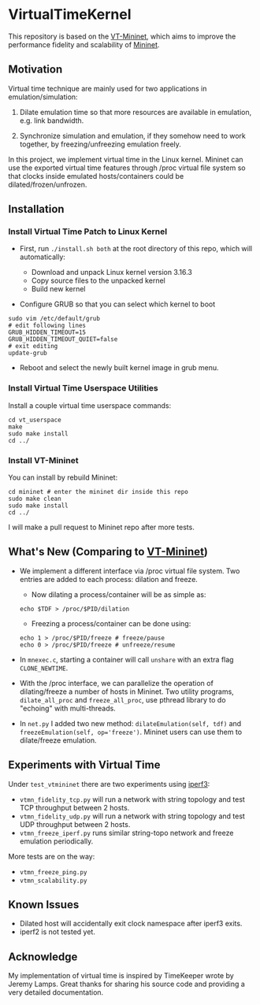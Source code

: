 # VirtualTimeKernel

This repository is based on the [VT-Mininet](https://github.com/littlepretty/VirtualTimeForMininet), which
aims to improve the performance fidelity and scalability of [Mininet](http://mininet.org/).

## Motivation
Virtual time technique are mainly used for two applications in emulation/simulation:

1. Dilate emulation time so that more resources are available in emulation, e.g. link bandwidth.

2. Synchronize simulation and emulation, if they somehow need to work together, by freezing/unfreezing emulation freely.

In this project, we implement virtual time in the Linux kernel.
Mininet can use the exported virtual time features through /proc virtual file system so that
clocks inside emulated hosts/containers could be dilated/frozen/unfrozen.

## Installation
### Install Virtual Time Patch to Linux Kernel
* First, run `./install.sh both` at the root directory of this repo, which will automatically:
    * Download and unpack Linux kernel version 3.16.3
    * Copy source files to the unpacked kernel
    * Build new kernel

* Configure GRUB so that you can select which kernel to boot
```
sudo vim /etc/default/grub
# edit following lines
GRUB_HIDDEN_TIMEOUT=15
GRUB_HIDDEN_TIMEOUT_QUIET=false
# exit editing
update-grub
```

* Reboot and select the newly built kernel image in grub menu.

### Install Virtual Time Userspace Utilities
Install a couple virtual time userspace commands:
```
cd vt_userspace
make
sudo make install
cd ../
```

### Install VT-Mininet
You can install by rebuild Mininet:
```
cd mininet # enter the mininet dir inside this repo
sudo make clean
sudo make install
cd ../
```

I will make a pull request to Mininet repo after more tests.

## What's New (Comparing to [VT-Mininet](https://github.com/littlepretty/VirtualTimeForMininet))
* We implement a different interface via /proc virtual file system.
Two entries are added to each process: dilation and freeze.
    * Now dilating a process/container will be as simple as:
    ```
    echo $TDF > /proc/$PID/dilation
    ```
    * Freezing a process/container can be done using:
    ```
    echo 1 > /proc/$PID/freeze # freeze/pause
    echo 0 > /proc/$PID/freeze # unfreeze/resume
    ```

* In `mnexec.c`, starting a container will call `unshare` with an extra flag `CLONE_NEWTIME`.

* With the /proc interface, we can parallelize the operation of dilating/freeze a number of hosts in Mininet.
Two utility programs, `dilate_all_proc` and `freeze_all_proc`, use pthread library to do "echoing" with multi-threads.

* In `net.py` I added two new method: `dilateEmulation(self, tdf)` and `freezeEmulation(self, op='freeze')`. Mininet users can use them to dilate/freeze emulation.


## Experiments with Virtual Time
Under `test_vtmininet` there are two experiments using [iperf3](https://github.com/esnet/iperf):

* `vtmn_fidelity_tcp.py` will run a network with string topology and test TCP throughput between 2 hosts.
* `vtmn_fidelity_udp.py` will run a network with string topology and test UDP throughput between 2 hosts.
* `vtmn_freeze_iperf.py` runs similar string-topo network and freeze emulation periodically.

More tests are on the way:

* `vtmn_freeze_ping.py`
* `vtmn_scalability.py`

## Known Issues
* Dilated host will accidentally exit clock namespace after iperf3 exits.
* iperf2 is not tested yet.

## Acknowledge
My implementation of virtual time is inspired by TimeKeeper wrote by Jeremy Lamps.
Great thanks for sharing his source code and providing a very detailed documentation.
